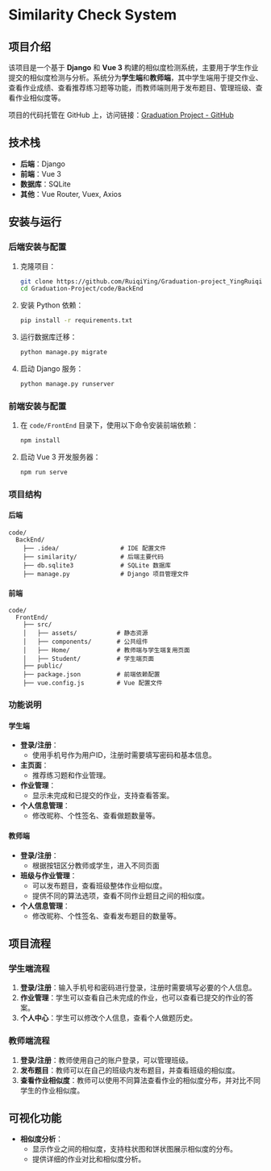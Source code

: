
# Similarity Check System

## 项目介绍

该项目是一个基于 **Django** 和 **Vue 3** 构建的相似度检测系统，主要用于学生作业提交的相似度检测与分析。系统分为**学生端**和**教师端**，其中学生端用于提交作业、查看作业成绩、查看推荐练习题等功能，而教师端则用于发布题目、管理班级、查看作业相似度等。

项目的代码托管在 GitHub 上，访问链接：[Graduation Project - GitHub](https://github.com/RuiqiYing/CodeSimility)

## 技术栈

- **后端**：Django
- **前端**：Vue 3
- **数据库**：SQLite
- **其他**：Vue Router, Vuex, Axios

## 安装与运行

### 后端安装与配置

1. 克隆项目：
   ```bash
   git clone https://github.com/RuiqiYing/Graduation-project_YingRuiqi.git
   cd Graduation-Project/code/BackEnd
   ```

2. 安装 Python 依赖：
   ```bash
   pip install -r requirements.txt
   ```

3. 运行数据库迁移：
   ```bash
   python manage.py migrate
   ```

4. 启动 Django 服务：
   ```bash
   python manage.py runserver
   ```

### 前端安装与配置

1. 在 `code/FrontEnd` 目录下，使用以下命令安装前端依赖：
   ```bash
   npm install
   ```

2. 启动 Vue 3 开发服务器：
   ```bash
   npm run serve
   ```

### 项目结构

#### 后端

```
code/
  BackEnd/
    ├── .idea/                 # IDE 配置文件
    ├── similarity/            # 后端主要代码
    ├── db.sqlite3             # SQLite 数据库
    ├── manage.py              # Django 项目管理文件
```

#### 前端

```
code/
  FrontEnd/
    ├── src/
    │   ├── assets/           # 静态资源
    │   ├── components/       # 公共组件
    │   ├── Home/             # 教师端与学生端复用页面
    │   ├── Student/          # 学生端页面
    ├── public/
    ├── package.json          # 前端依赖配置
    ├── vue.config.js         # Vue 配置文件
```

### 功能说明

#### 学生端

- **登录/注册**：
  - 使用手机号作为用户ID，注册时需要填写密码和基本信息。
- **主页面**：
  - 推荐练习题和作业管理。
- **作业管理**：
  - 显示未完成和已提交的作业，支持查看答案。
- **个人信息管理**：
  - 修改昵称、个性签名、查看做题数量等。

#### 教师端

- **登录/注册**：
  - 根据按钮区分教师或学生，进入不同页面
- **班级与作业管理**：
  - 可以发布题目，查看班级整体作业相似度。
  - 提供不同的算法选项，查看不同作业题目之间的相似度。
- **个人信息管理**：
  - 修改昵称、个性签名、查看发布题目的数量等。

## 项目流程

### 学生端流程

1. **登录/注册**：输入手机号和密码进行登录，注册时需要填写必要的个人信息。
2. **作业管理**：学生可以查看自己未完成的作业，也可以查看已提交的作业的答案。
3. **个人中心**：学生可以修改个人信息，查看个人做题历史。

### 教师端流程

1. **登录/注册**：教师使用自己的账户登录，可以管理班级。
2. **发布题目**：教师可以在自己的班级内发布题目，并查看班级的相似度。
3. **查看作业相似度**：教师可以使用不同算法查看作业的相似度分布，并对比不同学生的作业相似度。

## 可视化功能

- **相似度分析**：
  - 显示作业之间的相似度，支持柱状图和饼状图展示相似度的分布。
  - 提供详细的作业对比和相似度分析。

